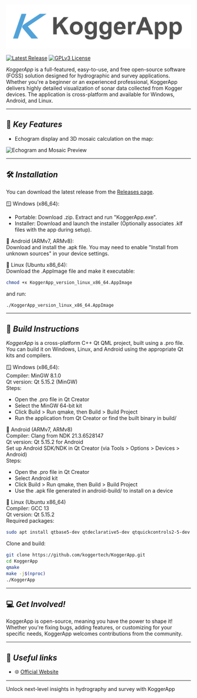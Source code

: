 <p align="center">
  <img src="resources/images/readme_md/main_logo.png" alt="KoggerApp Logo" width="1024">
</p>

[![Latest Release](https://img.shields.io/github/v/release/koggertech/KoggerApp?color=blue)](https://github.com/koggertech/KoggerApp/releases)
[![GPLv3 License](https://img.shields.io/badge/License-GPLv3-green.svg)](https://choosealicense.com/licenses/gpl-3.0/)

*KoggerApp* is a full-featured, easy-to-use, and free open-source software (FOSS) solution designed for hydrographic and survey applications. Whether you're a beginner or an experienced professional, KoggerApp delivers highly detailed visualization of sonar data collected from Kogger devices. The application is cross-platform and available for Windows, Android, and Linux.

---

## 🚁 *Key Features*
- Echogram display and 3D mosaic calculation on the map:
<img src="resources/gifs/readme_md/echogram_and_mosaic.gif" alt="Echogram and Mosaic Preview" width="800">

---

## 🛠️ *Installation*
You can download the latest release from the [Releases page](https://github.com/koggertech/KoggerApp/releases).

🪟 Windows (x86_64):  
- Portable: Download .zip. Extract and run "KoggerApp.exe".  
- Installer: Download and launch the installer (Optionally associates .klf files with the app during setup).

🤖 Android (ARMv7, ARMv8):  
Download and install the .apk file. You may need to enable "Install from unknown sources" in your device settings.

🐧 Linux (Ubuntu x86_64):  
Download the .AppImage file and make it executable:
```bash
chmod +x KoggerApp_version_linux_x86_64.AppImage
```
and run:
```bash
./KoggerApp_version_linux_x86_64.AppImage
```

---

## 🧱 *Build Instructions*
*KoggerApp* is a cross-platform C++ Qt QML project, built using a .pro file. You can build it on Windows, Linux, and Android using the appropriate Qt kits and compilers.

🪟 Windows (x86_64):  
Compiler: MinGW 8.1.0  
Qt version: Qt 5.15.2 (MinGW)  
Steps:
- Open the .pro file in Qt Creator
- Select the MinGW 64-bit kit
- Click Build > Run qmake, then Build > Build Project
- Run the application from Qt Creator or find the built binary in build/

🤖 Android (ARMv7, ARMv8)  
Compiler: Clang from NDK 21.3.6528147  
Qt version: Qt 5.15.2 for Android  
Set up Android SDK/NDK in Qt Creator (via Tools > Options > Devices > Android)  
Steps:
- Open the .pro file in Qt Creator
- Select Android kit
- Click Build > Run qmake, then Build > Build Project
- Use the .apk file generated in android-build/ to install on a device

🐧 Linux (Ubuntu x86_64)  
Compiler: GCC 13  
Qt version: Qt 5.15.2  
Required packages:
```bash
sudo apt install qtbase5-dev qtdeclarative5-dev qtquickcontrols2-5-dev qt5-qmake build-essential
```
Clone and build:
```bash
git clone https://github.com/koggertech/KoggerApp.git
cd KoggerApp
qmake
make -j$(nproc)
./KoggerApp
```

---

## 💻 *Get Involved!*
KoggerApp is open-source, meaning you have the power to shape it! Whether you're fixing bugs, adding features, or customizing for your specific needs, KoggerApp welcomes contributions from the community.

---

## 🔗 *Useful links*
- 🌐 [Official Website](https://kogger.tech/)

---

Unlock next-level insights in hydrography and survey with KoggerApp
